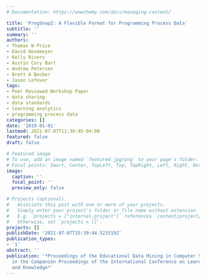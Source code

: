 ```yaml
---
# Documentation: https://wowchemy.com/docs/managing-content/

title: 'ProgSnap2: A Flexible Format for Programming Process Data'
subtitle: ''
summary: ''
authors:
- Thomas W Price
- David Hovemeyer
- Kelly Rivers
- Austin Cory Bart
- Andrew Petersen
- Brett A Becker
- Jason Lefever
tags:
- Peer Reviewed Workshop Paper
- data sharing
- data standards
- learning analytics
- programming process data
categories: []
date: '2019-01-01'
lastmod: 2021-07-07T11:39:45-04:00
featured: false
draft: false

# Featured image
# To use, add an image named `featured.jpg/png` to your page's folder.
# Focal points: Smart, Center, TopLeft, Top, TopRight, Left, Right, BottomLeft, Bottom, BottomRight.
image:
  caption: ''
  focal_point: ''
  preview_only: false

# Projects (optional).
#   Associate this post with one or more of your projects.
#   Simply enter your project's folder or file name without extension.
#   E.g. `projects = ["internal-project"]` references `content/project/deep-learning/index.md`.
#   Otherwise, set `projects = []`.
projects: []
publishDate: '2021-07-07T15:39:44.523519Z'
publication_types:
- '1'
abstract: ''
publication: '*Proceedings of the Educational Data Mining in Computer Science Workshop
  in the Companion Proceedings of the International Conference on Learning Analytics
  and Knowledge*'
---
```

